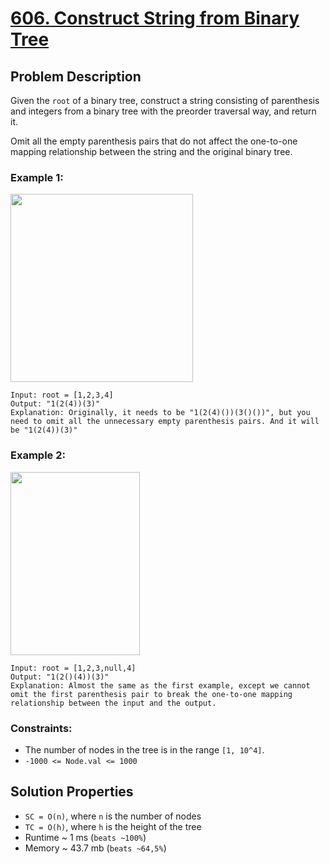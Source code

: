 # [606. Construct String from Binary Tree](https://leetcode.com/problems/construct-string-from-binary-tree/description)

## Problem Description

Given the `root` of a binary tree, construct a string consisting of parenthesis and integers from a binary tree with the preorder traversal way, and return it.

Omit all the empty parenthesis pairs that do not affect the one-to-one mapping relationship between the string and the original binary tree.



### Example 1:

<img alt="" src="https://assets.leetcode.com/uploads/2021/05/03/cons1-tree.jpg" style="width: 292px; height: 301px;">

```
Input: root = [1,2,3,4]
Output: "1(2(4))(3)"
Explanation: Originally, it needs to be "1(2(4)())(3()())", but you need to omit all the unnecessary empty parenthesis pairs. And it will be "1(2(4))(3)"
```

### Example 2:

<img alt="" src="https://assets.leetcode.com/uploads/2021/05/03/cons2-tree.jpg" style="width: 207px; height: 293px;">

```
Input: root = [1,2,3,null,4]
Output: "1(2()(4))(3)"
Explanation: Almost the same as the first example, except we cannot omit the first parenthesis pair to break the one-to-one mapping relationship between the input and the output.
```

### Constraints:

* The number of nodes in the tree is in the range `[1, 10^4]`.
* `-1000 <= Node.val <= 1000`


## Solution Properties

* `SC = O(n)`, where `n` is the number of nodes
* `TC = O(h)`, where `h` is the height of the tree
* Runtime ~ 1 ms (`beats ~100%`)
* Memory ~ 43.7 mb (`beats ~64,5%`)